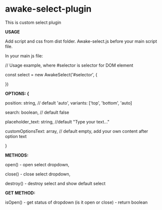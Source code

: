 # awake-select-plugin
This is custom select plugin


**USAGE**

Add script and css from dist folder. Awake-select.js before your main script file.



In your main js file: 

// Usage example, where #selector is selector for DOM element

const select = new AwakeSelect('#selector', {

})


**OPTIONS: {**

  position: string, // default 'auto', variants: ['top', 'bottom', 'auto]
  
  search: boolean, // default false
  
  placeholder_text: string, //default "Type your text..."
  
  customOptionsText: array, // default empty, add your own content after option text
  
}


**METHODS:**

open() - open select dropdown,

close() - close select dropdown,

destroy() - destroy select and show default select


**GET METHOD:**

isOpen() - get status of dropdown (is it open or close) - return boolean



